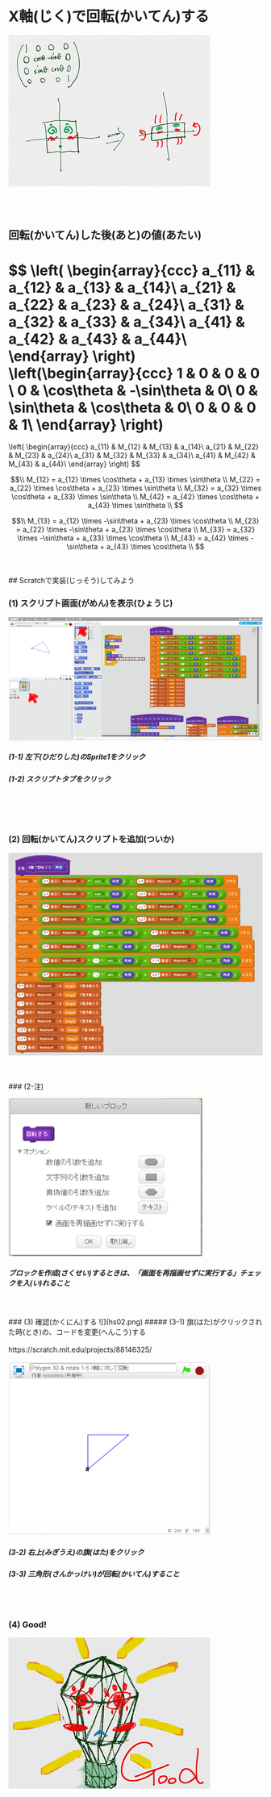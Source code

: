 # X軸(じく)で回転(かいてん)する

![](about.png)

<br>
<br>


## 回転(かいてん)した後(あと)の値(あたい)
$$ 
\left(
  \begin{array}{ccc}
    a_{11} & a_{12} & a_{13} & a_{14}\\
    a_{21} & a_{22} & a_{23} & a_{24}\\
    a_{31} & a_{32} & a_{33} & a_{34}\\
    a_{41} & a_{42} & a_{43} & a_{44}\\
  \end{array}
\right)
\left(\begin{array}{ccc}
1 & 0 & 0 & 0 \\
0 & \cos\theta & -\sin\theta & 0\\
0 & \sin\theta & \cos\theta & 0\\
0 & 0 & 0 & 1\\
\end{array}
\right)
=
\left(
  \begin{array}{ccc}
    a_{11} & M_{12} & M_{13} & a_{14}\\
    a_{21} & M_{22} & M_{23} & a_{24}\\
    a_{31} & M_{32} & M_{33} & a_{34}\\
    a_{41} & M_{42} & M_{43} & a_{44}\\
  \end{array}
\right)
$$

$$\\
M_{12} = a_{12} \times \cos\theta + a_{13} \times \sin\theta \\
M_{22} = a_{22} \times \cos\theta + a_{23} \times \sin\theta \\
M_{32} = a_{32} \times \cos\theta + a_{33} \times \sin\theta \\
M_{42} = a_{42} \times \cos\theta + a_{43} \times \sin\theta \\
$$

$$\\
M_{13} = a_{12} \times -\sin\theta + a_{23} \times \cos\theta \\
M_{23} = a_{22} \times -\sin\theta + a_{23} \times \cos\theta \\
M_{33} = a_{32} \times -\sin\theta + a_{33} \times \cos\theta \\
M_{43} = a_{42} \times -\sin\theta + a_{43} \times \cos\theta \\
$$

<br>
<br>
## Scratchで実装(じっそう)してみよう

### (1) スクリプト画面(がめん)を表示(ひょうじ)
![](h001.png)
##### (1-1) 左下(ひだりした)のSprite1をクリック
##### (1-2) スクリプトタブをクリック

<br>
<br>
<br>

### (2) 回転(かいてん)スクリプトを追加(ついか)
![](hs01.png)

<br>
<br>
### (2-注) 

![](hs01_opt1.png)
##### ブロックを作成(さくせい)するときは、「画面を再描画せずに実行する」チェックを入(い)れること

<br>
<br>
### (3) 確認(かくにん)する
![](hs02.png)
##### (3-1) 旗(はた)がクリックされた時(とき)の、コードを変更(へんこう)する

<br>
<br>
https://scratch.mit.edu/projects/88146325/

![](hc01.png)

##### (3-2) 右上(みぎうえ)の旗(はた)をクリック
##### (3-3) 三角形(さんかっけい)が回転(かいてん)すること

<br>
<br>

### (4) Good!
![](../good.png)



